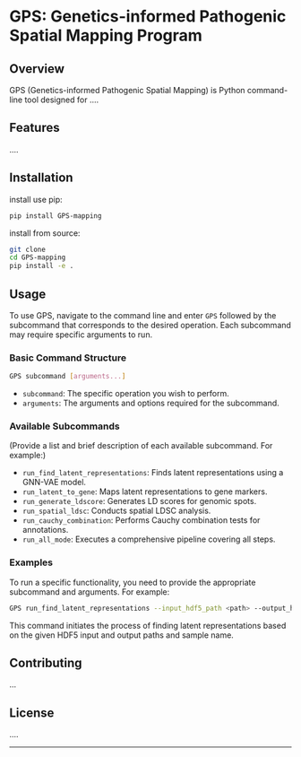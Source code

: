 # GPS: Genetics-informed Pathogenic Spatial Mapping Program

## Overview

GPS (Genetics-informed Pathogenic Spatial Mapping) is Python command-line tool designed for ....

## Features

....

## Installation

install use pip:

```bash
pip install GPS-mapping
```

install from source:

```bash
git clone
cd GPS-mapping
pip install -e .
```

## Usage

To use GPS, navigate to the command line and enter `GPS` followed by the subcommand that corresponds to the desired operation. Each subcommand may require specific arguments to run.

### Basic Command Structure

```bash
GPS subcommand [arguments...]
```

- `subcommand`: The specific operation you wish to perform.
- `arguments`: The arguments and options required for the subcommand.

### Available Subcommands

(Provide a list and brief description of each available subcommand. For example:)

- `run_find_latent_representations`: Finds latent representations using a GNN-VAE model.
- `run_latent_to_gene`: Maps latent representations to gene markers.
- `run_generate_ldscore`: Generates LD scores for genomic spots.
- `run_spatial_ldsc`: Conducts spatial LDSC analysis.
- `run_cauchy_combination`: Performs Cauchy combination tests for annotations.
- `run_all_mode`: Executes a comprehensive pipeline covering all steps.

### Examples

To run a specific functionality, you need to provide the appropriate subcommand and arguments. For example:

```bash
GPS run_find_latent_representations --input_hdf5_path <path> --output_hdf5_path <path> --sample_name <name>
```

This command initiates the process of finding latent representations based on the given HDF5 input and output paths and sample name.

## Contributing

...

## License

....

---
